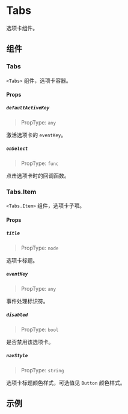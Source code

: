 # Tabs

选项卡组件。

## 组件

### Tabs

`<Tabs>` 组件，选项卡容器。

#### Props

##### `defaultActiveKey`

> PropType: `any`

激活选项卡的 `eventKey`。

##### `onSelect`

> PropType: `func`

点击选项卡时的回调函数。



### Tabs.Item

`<Tabs.Item>` 组件，选项卡子项。


#### Props

##### `title`

> PropType: `node`

选项卡标题。

##### `eventKey`

> PropType: `any`

事件处理标识符。

##### `disabled`

> PropType: `bool`

是否禁用该选项卡。

##### `navStyle`

> PropType: `string`

选项卡标题颜色样式，可选值见 `Button` 颜色样式。

## 示例
